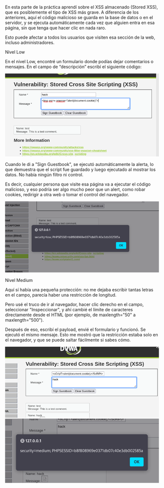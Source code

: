En esta parte de la práctica aprendí sobre el XSS almacenado (Stored XSS), que es posiblemente el tipo de XSS más grave. A diferencia de los anteriores, aquí el código malicioso se guarda en la base de datos o en el servidor, y se ejecuta automáticamente cada vez que alguien entra en esa página, sin que tenga que hacer clic en nada raro.

Esto puede afectar a todos los usuarios que visiten esa sección de la web, incluso administradores.

Nivel Low

En el nivel Low, encontré un formulario donde podías dejar comentarios o mensajes. En el campo de “descripción” escribí el siguiente código:

![captura](../images/Captura31.png)

Cuando le di a "Sign Guestbook", se ejecutó automáticamente la alerta, lo que demuestra que el script fue guardado y luego ejecutado al mostrar los datos. No había ningún filtro ni control.

Es decir, cualquier persona que visite esa página va a ejecutar el código malicioso, y eso podría ser algo mucho peor que un alert, como robar cookies, redirigir a otra web o tomar el control del navegador.

![captura](../images/Captura32.png)

Nivel Medium

Aquí sí había una pequeña protección: no me dejaba escribir tantas letras en el campo, parecía haber una restricción de longitud.

Pero usé el truco de ir al navegador, hacer clic derecho en el campo, seleccionar "Inspeccionar", y ahí cambié el límite de caracteres directamente desde el HTML (por ejemplo, de maxlength="50" a maxlength="500").

Después de eso, escribí el payload, envié el formulario y funcionó. Se ejecutó el mismo mensaje. Esto me mostró que la restricción estaba solo en el navegador, y que se puede saltar fácilmente si sabes cómo.

![captura](../images/Captura33.png)
![captura](../images/Captura34.png)
